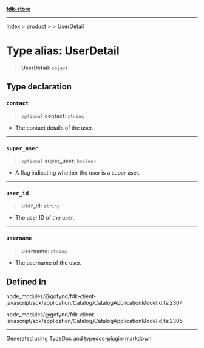 [**fdk-store**](../../../README.md)
***

[Index](../../../API.md) > [product](../../README.md) > [<internal>](../README.md) > UserDetail

# Type alias: UserDetail

> **UserDetail**: `object`

## Type declaration

### `contact`

> `optional` **contact**: `string`

- The contact details of the user.

***

### `super_user`

> `optional` **super\_user**: `boolean`

- A flag indicating whether the user is a super user.

***

### `user_id`

> **user\_id**: `string`

- The user ID of the user.

***

### `username`

> **username**: `string`

- The username of the user.

## Defined In

node\_modules/@gofynd/fdk-client-javascript/sdk/application/Catalog/CatalogApplicationModel.d.ts:2304

node\_modules/@gofynd/fdk-client-javascript/sdk/application/Catalog/CatalogApplicationModel.d.ts:2305

***
Generated using [TypeDoc](https://typedoc.org/) and [typedoc-plugin-markdown](https://www.npmjs.com/package/typedoc-plugin-markdown)
